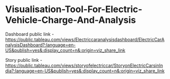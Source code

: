 # Visualisation-Tool-For-Electric-Vehicle-Charge-And-Analysis


Dashboard public link - https://public.tableau.com/views/Electriccaranalysisdashboard/ElectricCarAnalysisDashboard?:language=en-US&publish=yes&:display_count=n&:origin=viz_share_link



Story public link - https://public.tableau.com/views/storyofelectriccar/StoryonElectricCarsinIndia?:language=en-US&publish=yes&:display_count=n&:origin=viz_share_link




